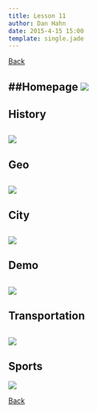 ```yaml
---
title: Lesson 11
author: Dan Hahn
date: 2015-4-15 15:00
template: single.jade
---
```


<a href="./" class="btn"><i class="glyphicon glyphicon-circle-arrow-left icon-white"></i> Back</a>

##Homepage
![](pages/homepage.png)
---
## History
![](pages/history.png)
---
## Geo
![](pages/geo.png)
---

## City
![](pages/city.png)
---

## Demo
![](pages/demo.png)
---

## Transportation
![](pages/trans.png)
---

## Sports
![](pages/sports.png)


<a href="./" class="btn"><i class="glyphicon glyphicon-circle-arrow-left icon-white"></i> Back</a>
